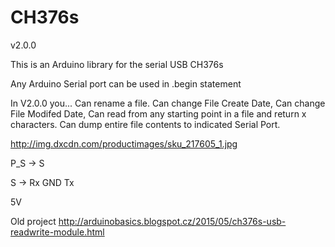 # CH376s

 v2.0.0

This is an Arduino library for the serial USB CH376s

Any Arduino Serial port can be used in .begin statement

In V2.0.0 you...
Can rename a file.
Can change File Create Date,
Can change File Modifed Date,
Can read from any starting point in a file and return x characters.
Can dump entire file contents to indicated Serial Port.

http://img.dxcdn.com/productimages/sku_217605_1.jpg



P_S -> S

S -> Rx GND Tx        

5V



Old project http://arduinobasics.blogspot.cz/2015/05/ch376s-usb-readwrite-module.html
